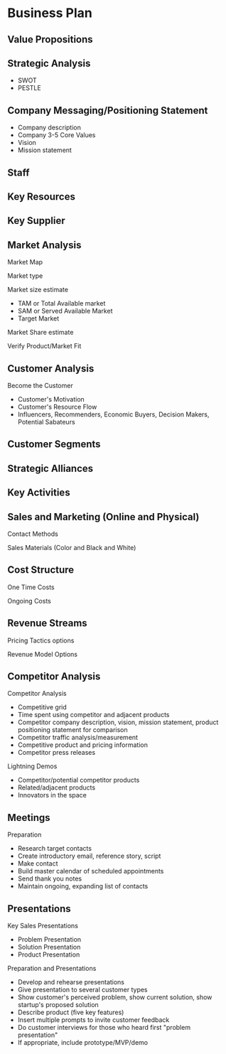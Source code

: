 # Business Plan

## Value Propositions

## Strategic Analysis

* SWOT
* PESTLE

## Company Messaging/Positioning Statement
* Company description
* Company 3-5 Core Values
* Vision
* Mission statement

## Staff

## Key Resources

## Key Supplier

## Market Analysis

Market Map

Market type

Market size estimate
* TAM or Total Available market
* SAM or Served Available Market
* Target Market

Market Share estimate

Verify Product/Market Fit

## Customer Analysis 

Become the Customer
* Customer's Motivation
* Customer's Resource Flow
* Influencers, Recommenders, Economic Buyers, Decision Makers, Potential Sabateurs

## Customer Segments

## Strategic Alliances

## Key Activities

## Sales and Marketing (Online and Physical)

Contact Methods

Sales Materials (Color and Black and White)

## Cost Structure

One Time Costs

Ongoing Costs

## Revenue Streams

Pricing Tactics options

Revenue Model Options

## Competitor Analysis

Competitor Analysis
* Competitive grid
* Time spent using competitor and adjacent products
* Competitor company description, vision, mission statement, product positioning statement for comparison
* Competitor traffic analysis/measurement
* Competitive product and pricing information
* Competitor press releases

Lightning Demos
* Competitor/potential competitor products
* Related/adjacent products
* Innovators in the space

## Meetings

Preparation
* Research target contacts
* Create introductory email, reference story, script
* Make contact
* Build master calendar of scheduled appointments
* Send thank you notes
* Maintain ongoing, expanding list of contacts

## Presentations

Key Sales Presentations
* Problem Presentation
* Solution Presentation
* Product Presentation

Preparation and Presentations
* Develop and rehearse presentations
* Give presentation to several customer types
* Show customer's perceived problem, show current solution, show startup's proposed solution
* Describe product (five key features) 
* Insert multiple prompts to invite customer feedback
* Do customer interviews for those who heard first "problem presentation" 
* If appropriate, include prototype/MVP/demo